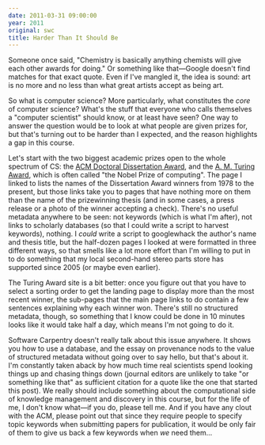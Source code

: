 ```yaml
---
date: 2011-03-31 09:00:00
year: 2011
original: swc
title: Harder Than It Should Be
---
```

<p>Someone once said, "Chemistry is basically anything chemists will give each other awards for doing."  Or something like that&mdash;Google doesn't find matches for that exact quote.  Even if I've mangled it, the idea is sound: art is no more and no less than what great artists accept as being art.</p>
<p>So what is computer science?  More particularly, what constitutes the <em>core</em> of computer science?  What's the stuff that everyone who calls themselves a "computer scientist" should know, or at least have seen?  One way to answer the question would be to look at what people are given prizes for, but that's turning out to be harder than I expected, and the reason highlights a gap in this course.</p>
<p>Let's start with the two biggest academic prizes open to the whole spectrum of CS: the <a href="http://awards.acm.org/doctoral_dissertation/">ACM Doctoral Dissertation Award</a>, and the <a href="http://awards.acm.org/homepage.cfm?awd=140">A. M. Turing Award</a>, which is often called "the Nobel Prize of computing". The page I linked to lists the names of the Dissertation Award winners from 1978 to the present, but those links take you to pages that have nothing more on them than the name of the prizewinning thesis (and in some cases, a press release or a photo of the winner accepting a check).  There's no useful metadata anywhere to be seen: not keywords (which is what I'm after), not links to scholarly databases (so that I could write a script to harvest keywords), nothing. I <em>could</em> write a script to googlewhack the author's name and thesis title, but the half-dozen pages I looked at were formatted in three different ways, so that smells like a lot more effort than I'm willing to put in to do something that my local second-hand stereo parts store has supported since 2005 (or maybe even earlier).</p>
<p>The Turing Award site is a bit better: once you figure out that you have to select a sorting order to get the landing page to display more than the most recent winner, the sub-pages that the main page links to do contain a few sentences explaining why each winner won.  There's still no structured metadata, though, so something that I know could be done in 10 minutes looks like it would take half a day, which means I'm not going to do it.</p>
<p>Software Carpentry doesn't really talk about this issue anywhere. It shows you how to use a database, and the essay on provenance nods to the value of structured metadata without going over to say hello, but that's about it. I'm constantly taken aback by how much time real scientists spend looking things up and chasing things down (journal editors are unlikely to take "or something like that" as sufficient citation for a quote like the one that started this post). We really should include something about the computational side of knowledge management and discovery in this course, but for the life of me, I don't know what&mdash;if you do, please tell me. And if you have any clout with the ACM, please point out that since they require people to specify topic keywords when submitting papers for publication, it would be only fair of them to give us back a few keywords when <em>we</em> need them...</p>
